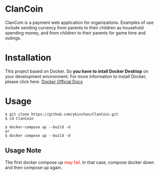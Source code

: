 # ClanCoin
ClanCoin is a payment web application for organizations. Examples of use include sending currency from parents to their children as household spending money, and from children to their parents for game time and outings.

# Installation
This project based on Docker. So **you have to intall Docker Desktop** on your development environment.
For more information to install Docker, please click here.
[Docker Official Docs](https://docs.docker.com/desktop/install/mac-install/)

# Usage
```
$ git clone https://github.com/ykinchan/ClanCoin.git
$ cd ClanCoin

$ docker-compose up --build -d
or 
$ docker compose up --build -d
```
## Usage Note
The first docker compose up <span style="color: red; "> may fail</span>.
In that case, compose docker down and then compose up again.